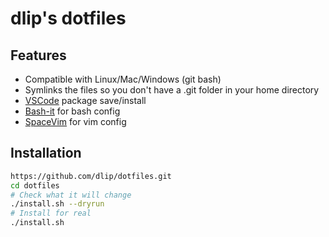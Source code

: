 # dlip's dotfiles

## Features

* Compatible with Linux/Mac/Windows (git bash)
* Symlinks the files so you don't have a .git folder in your home directory
* [VSCode](https://code.visualstudio.com/) package save/install
* [Bash-it](https://github.com/Bash-it/bash-it) for bash config
* [SpaceVim](https://spacevim.org/) for vim config

## Installation

```sh
https://github.com/dlip/dotfiles.git
cd dotfiles
# Check what it will change
./install.sh --dryrun
# Install for real
./install.sh
```